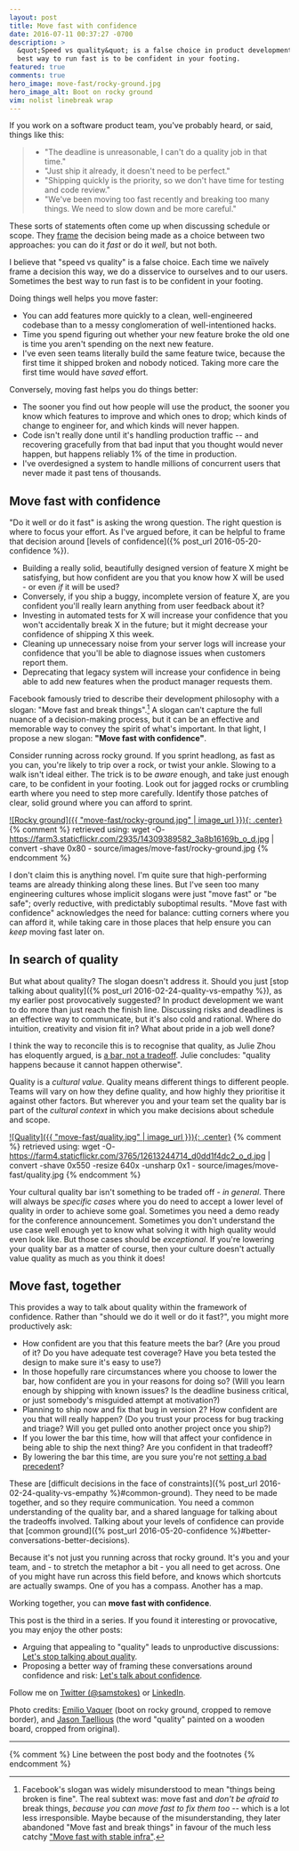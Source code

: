 ```yaml
---
layout: post
title: Move fast with confidence
date: 2016-07-11 00:37:27 -0700
description: >
  &quot;Speed vs quality&quot; is a false choice in product development.  Sometimes the
  best way to run fast is to be confident in your footing.
featured: true
comments: true
hero_image: move-fast/rocky-ground.jpg
hero_image_alt: Boot on rocky ground
vim: nolist linebreak wrap
---
```


If you work on a software product team, you've probably heard, or said, things like this:

> * "The deadline is unreasonable, I can't do a quality job in that time."
> * "Just ship it already, it doesn't need to be perfect."
> * "Shipping quickly is the priority, so we don't have time for testing and code review."
> * "We've been moving too fast recently and breaking too many things.  We need to slow down and be more careful."

These sorts of statements often come up when discussing schedule or scope.  They [frame](https://en.wikipedia.org/wiki/Framing_effect_(psychology)) the decision being made as a choice between two approaches: you can do it *fast* or do it *well*, but not both.

I believe that "speed vs quality" is a false choice.  Each time we naïvely frame a decision this way, we do a disservice to ourselves and to our users.  Sometimes the best way to run fast is to be confident in your footing.

<!-- more -->

Doing things well helps you move faster:

 * You can add features more quickly to a clean, well-engineered codebase than to a messy conglomeration of well-intentioned hacks.
 * Time you spend figuring out whether your new feature broke the old one is time you aren't spending on the next new feature.
 * I've even seen teams literally build the same feature twice, because the first time it shipped broken and nobody noticed.  Taking more care the first time would have *saved* effort.

Conversely, moving fast helps you do things better:

 * The sooner you find out how people will use the product, the sooner you know which features to improve and which ones to drop; which kinds of change to engineer for, and which kinds will never happen.
 * Code isn't really done until it's handling production traffic -- and recovering gracefully from that bad input that you thought would never happen, but happens reliably 1% of the time in production.
 * I've overdesigned a system to handle millions of concurrent users that never made it past tens of thousands.

## Move fast with confidence

"Do it well or do it fast" is asking the wrong question.  The right question is where to focus your effort.  As I've argued before, it can be helpful to frame that decision around [levels of confidence]({% post_url 2016-05-20-confidence %}).

 * Building a really solid, beautifully designed version of feature X might be satisfying, but how confident are you that you know how X will be used - or even *if* it will be used?
 * Conversely, if you ship a buggy, incomplete version of feature X, are you confident you'll really learn anything from user feedback about it?
 * Investing in automated tests for X will increase your confidence that you won't accidentally break X in the future; but it might decrease your confidence of shipping X this week.
 * Cleaning up unnecessary noise from your server logs will increase your confidence that you'll be able to diagnose issues when customers report them.
 * Deprecating that legacy system will increase your confidence in being able to add new features when the product manager requests them.

Facebook famously tried to describe their development philosophy with a slogan: "Move fast and break things".[^move-fast-and-break-things]  A slogan can't capture the full nuance of a decision-making process, but it can be an effective and memorable way to convey the spirit of what's important.  In that light, I propose a new slogan: __"Move fast with confidence"__.

[^move-fast-and-break-things]: Facebook's slogan was widely misunderstood to mean "things being broken is fine".  The real subtext was: move fast and *don't be afraid to* break things, *because you can move fast to fix them too* -- which is a lot less irresponsible.  Maybe because of the misunderstanding, they later abandoned "Move fast and break things" in favour of the much less catchy ["Move fast with stable infra"](http://mashable.com/2014/04/30/facebooks-new-mantra-move-fast-with-stability/).

Consider running across rocky ground.  If you sprint headlong, as fast as you can, you're likely to trip over a rock, or twist your ankle.  Slowing to a walk isn't ideal either.  The trick is to be *aware* enough, and take just enough care, to be confident in your footing.  Look out for jagged rocks or crumbling earth where you need to step more carefully.  Identify those patches of clear, solid ground where you can afford to sprint.

[![Rocky ground]({{ "move-fast/rocky-ground.jpg" | image_url }}){: .center}](https://www.flickr.com/photos/wakonda/14309389582)
{% comment %}
retrieved using:
wget -O- https://farm3.staticflickr.com/2935/14309389582_3a8b16169b_o_d.jpg | convert -shave 0x80 - source/images/move-fast/rocky-ground.jpg
{% endcomment %}

I don't claim this is anything novel.  I'm quite sure that high-performing teams are already thinking along these lines.  But I've seen too many engineering cultures whose implicit slogans were just "move fast" or "be safe"; overly reductive, with predictably suboptimal results.  "Move fast with confidence" acknowledges the need for balance: cutting corners where you can afford it, while taking care in those places that help ensure you can *keep* moving fast later on.

## In search of quality

But what about quality?  The slogan doesn't address it.  Should you just [stop talking about quality]({% post_url 2016-02-24-quality-vs-empathy %}), as my earlier post provocatively suggested?  In product development we want to do more than just reach the finish line.  Discussing risks and deadlines is an effective way to communicate, but it's also cold and rational.  Where do intuition, creativity and vision fit in?  What about pride in a job well done?

I think the way to reconcile this is to recognise that quality, as Julie Zhou has eloquently argued, is [a bar, not a tradeoff](https://medium.com/the-year-of-the-looking-glass/quality-is-not-a-tradeoff-bcddf7c85553).  Julie concludes: "quality happens because it cannot happen otherwise".

Quality is a _cultural value_.  Quality means different things to different people.  Teams will vary on how they define quality, and how highly they prioritise it against other factors.  But wherever you and your team set the quality bar is part of the *cultural context* in which you make decisions about schedule and scope.

[![Quality]({{ "move-fast/quality.jpg" | image_url }}){: .center}](https://www.flickr.com/photos/dreamsjung/12613244714)
{% comment %}
retrieved using:
wget -O- https://farm4.staticflickr.com/3765/12613244714_d0dd1f4dc2_o_d.jpg | convert -shave 0x550 -resize 640x -unsharp 0x1 - source/images/move-fast/quality.jpg
{% endcomment %}

Your cultural quality bar isn't something to be traded off - *in general*.  There will always be *specific cases* where you do need to accept a lower level of quality in order to achieve some goal.  Sometimes you need a demo ready for the conference announcement.  Sometimes you don't understand the use case well enough yet to know what solving it with high quality would even look like.  But those cases should be *exceptional*.  If you're lowering your quality bar as a matter of course, then your culture doesn't actually value quality as much as you think it does!

## Move fast, together

This provides a way to talk about quality within the framework of confidence.  Rather than "should we do it well or do it fast?", you might more productively ask:

 * How confident are you that this feature meets the bar?  (Are you proud of it?  Do you have adequate test coverage?  Have you beta tested the design to make sure it's easy to use?)
 * In those hopefully rare circumstances where you choose to lower the bar, how confident are you in your reasons for doing so?  (Will you learn enough by shipping with known issues?  Is the deadline business critical, or just somebody's misguided attempt at motivation?)
 * Planning to ship now and fix that bug in version 2?  How confident are you that will really happen?  (Do you trust your process for bug tracking and triage?  Will you get pulled onto another project once you ship?)
 * If you lower the bar this time, how will that affect your confidence in being able to ship the next thing?  Are you confident in that tradeoff?
 * By lowering the bar this time, are you sure you're not [setting a bad precedent](http://donellameadows.org/archives/drift-to-low-performance/)?

These are [difficult decisions in the face of constraints]({% post_url 2016-02-24-quality-vs-empathy %}#common-ground).  They need to be made together, and so they require communication.  You need a common understanding of the quality bar, and a shared language for talking about the tradeoffs involved.  Talking about your levels of confidence can provide that [common ground]({% post_url 2016-05-20-confidence %}#better-conversations-better-decisions).

Because it's not just you running across that rocky ground.  It's you and your team, and - to stretch the metaphor a bit - you all need to get across.  One of you might have run across this field before, and knows which shortcuts are actually swamps.  One of you has a compass.  Another has a map.

Working together, you can **move fast with confidence**.


<p class="credits">
This post is the third in a series.  If you found it interesting or
provocative, you may enjoy the other posts:
</p>
<ul class="credits">
  <li>
    Arguing that appealing to "quality" leads to unproductive discussions:
    <a href="{% post_url 2016-02-24-quality-vs-empathy %}">Let's stop talking about quality</a>.
  </li>
  <li>
    Proposing a better way of framing these conversations around confidence and risk:
    <a href="{% post_url 2016-05-20-confidence %}">Let's talk about confidence</a>.
  </li>
</ul>

<p class="credits">
Follow me on
<a href="https://twitter.com/intent/follow?screen_name=samstokes">Twitter (@samstokes)</a>
or
<a target="_blank" href="https://www.linkedin.com/in/samstokesuk">LinkedIn</a>.
</p>

<p class="credits">
Photo credits:
<a href="https://www.flickr.com/photos/wakonda/14309389582">Emilio Vaquer</a>
(boot on rocky ground, cropped to remove border), and
<a href="https://www.flickr.com/photos/dreamsjung/12613244714">Jason Taellious</a>
(the word "quality" painted on a wooden board, cropped from original).
</p>

---
{% comment %} Line between the post body and the footnotes {% endcomment %}
